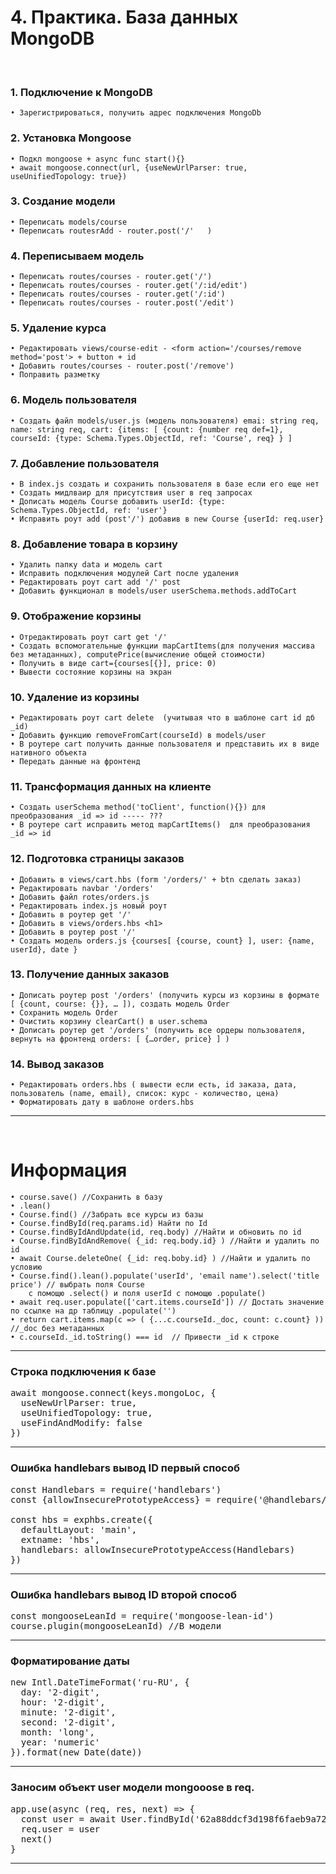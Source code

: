 # 4. Практика. База данных MongoDB
&emsp;  
### 1. Подключение к MongoDB
	• Зарегистрироваться, получить адрес подключения MongoDb

### 2.  Установка Mongoose
	• Подкл mongoose + async func start(){}
	• await mongoose.connect(url, {useNewUrlParser: true, useUnifiedTopology: true})

### 3. Создание модели
	• Переписать models/course 
	• Переписать routesrAdd - router.post('/'   )

### 4. Переписываем модель
	• Переписать routes/courses - router.get('/')
	• Переписать routes/courses - router.get('/:id/edit')
	• Переписать routes/courses - router.get('/:id')
	• Переписать routes/courses - router.post('/edit')

### 5. Удаление курса
	• Редактировать views/course-edit - <form action='/courses/remove method='post'> + button + id
	• Добавить routes/courses - router.post('/remove')
	• Поправить разметку

### 6. Модель пользователя
	• Создать файл models/user.js (модель пользователя) emai: string req, name: string req, cart: {items: [ {count: {number req def=1}, courseId: {type: Schema.Types.ObjectId, ref: 'Course', req} } ]

### 7. Добавление пользователя
	• В index.js создать и сохранить пользователя в базе если его еще нет
	• Создать мидлваир для присутствия user в req запросах
	• Дописать модель Course добавить userId: {type: Schema.Types.ObjectId, ref: 'user'}
	• Исправить роут add (post'/') добавив в new Course {userId: req.user}

### 8. Добавление товара в корзину
	• Удалить папку data и модель cart 
	• Исправить подключения модулей Cart после удаления
	• Редактировать роут cart add '/' post
	• Добавить функционал в models/user userSchema.methods.addToCart

### 9. Отображение корзины
	• Отредактировать роут cart get '/' 
	• Создать вспомогательные функции mapCartItems(для получения массива без метаданных), computePrice(вычисление общей стоимости) 
	• Получить в виде cart={courses[{}], price: 0)
	• Вывести состояние корзины на экран

### 10. Удаление из корзины
	• Редактировать роут cart delete  (учитывая что в шаблоне cart id дб _id)
	• Добавить функцию removeFromCart(courseId) в models/user
	• В роутере cart получить данные пользователя и представить их в виде нативного объекта
	• Передать данные на фронтенд

### 11. Трансформация данных на клиенте
	• Создать userSchema method('toClient', function(){}) для преобразования _id => id ----- ???
	• В роутере cart исправить метод mapCartItems()  для преобразования _id => id

### 12. Подготовка страницы заказов
	• Добавить в views/cart.hbs (form '/orders/' + btn cделать заказ)
	• Редактировать navbar '/orders'
	• Добавить файл rotes/orders.js
	• Редактировать index.js новый роут
	• Добавить в роутер get '/'
	• Добавить в views/orders.hbs <h1>
	• Добавить в роутер post '/'
	• Создать модель orders.js {courses[ {course, count} ], user: {name, userId}, date } 

### 13. Получение данных заказов
	• Дописать роутер post '/orders' (получить курсы из корзины в формате [ {count, course: {}}, … ]), создать модель Order
	• Сохранить модель Order
	• Очистить корзину clearCart() в user.schema
	• Дописать роутер get '/orders' (получить все ордеры пользователя, вернуть на фронтенд orders: [ {…order, price} ] )

### 14. Вывод заказов
	• Редактировать orders.hbs ( вывести если есть, id заказа, дата, пользователь (name, email), список: курс - количество, цена)
	• Форматировать дату в шаблоне orders.hbs
***
&emsp;
# Информация  
	• course.save() //Сохранить в базу
	• .lean()
	• Course.find() //Забрать все курсы из базы
	• Course.findById(req.params.id) Найти по Id
	• Course.findByIdAndUpdate(id, req.body) //Найти и обновить по id
	• Course.findByIdAndRemove( {_id: req.body.id} ) //Найти и удалить по id
	• await Course.deleteOne( {_id: req.boby.id} ) //Найти и удалить по условию
	• Course.find().lean().populate('userId', 'email name').select('title price') // выбрать поля Course 
		с помощю .select() и поля userId c помощю .populate()
	• await req.user.populate(['cart.items.courseId']) // Достать значение по ссылке на др таблицу .populate('')
	• return cart.items.map(c => ( {...c.courseId._doc, count: c.count} )) //_doc без метаданных
	• c.courseId._id.toString() === id  // Привести _id к строке
***
### Строка подключения к базе
<pre>
await mongoose.connect(keys.mongoLoc, {
  useNewUrlParser: true, 
  useUnifiedTopology: true, 
  useFindAndModify: false
})
</pre>
***
### Ошибка handlebars вывод ID первый способ
<pre>
const Handlebars = require('handlebars')
const {allowInsecurePrototypeAccess} = require('@handlebars/allow-prototype-access')

const hbs = exphbs.create({
  defaultLayout: 'main',
  extname: 'hbs',
  handlebars: allowInsecurePrototypeAccess(Handlebars)
})</pre>
***
### Ошибка handlebars вывод ID второй способ
<pre>
const mongooseLeanId = require('mongoose-lean-id')
course.plugin(mongooseLeanId) //В модели
</pre>
***
### Форматирование даты
<pre>
new Intl.DateTimeFormat('ru-RU', {
  day: '2-digit',
  hour: '2-digit',
  minute: '2-digit',
  second: '2-digit',
  month: 'long',
  year: 'numeric'
}).format(new Date(date))
</pre>
***
### Заносим объект user модели mongooose в req.
<pre>
app.use(async (req, res, next) => {
  const user = await User.findById('62a88ddcf3d198f6faeb9a72')
  req.user = user   
  next()
}
</pre>
***